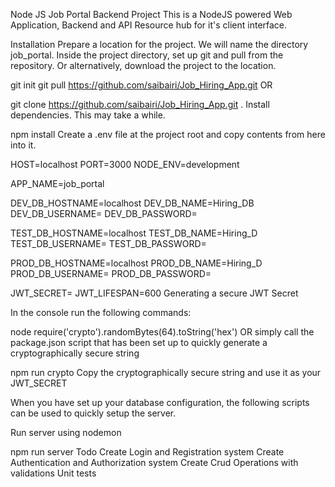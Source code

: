 Node JS Job Portal Backend Project
This is a NodeJS powered Web Application, Backend and API Resource hub for it's client interface.

Installation
Prepare a location for the project. We will name the directory job_portal. Inside the project directory, set up git and pull from the repository. Or alternatively, download the project to the location.

git init
git pull https://github.com/saibairi/Job_Hiring_App.git
OR

git clone https://github.com/saibairi/Job_Hiring_App.git .
Install dependencies. This may take a while.

npm install
Create a .env file at the project root and copy contents from here into it.

HOST=localhost
PORT=3000
NODE_ENV=development

APP_NAME=job_portal

DEV_DB_HOSTNAME=localhost
DEV_DB_NAME=Hiring_DB
DEV_DB_USERNAME=
DEV_DB_PASSWORD=

TEST_DB_HOSTNAME=localhost
TEST_DB_NAME=Hiring_D
TEST_DB_USERNAME=
TEST_DB_PASSWORD=

PROD_DB_HOSTNAME=localhost
PROD_DB_NAME=Hiring_D
PROD_DB_USERNAME=
PROD_DB_PASSWORD=

JWT_SECRET=<YOUR JWT SECRET HERE>
JWT_LIFESPAN=600
Generating a secure JWT Secret

In the console run the following commands:

node
require('crypto').randomBytes(64).toString('hex')
OR simply call the package.json script that has been set up to quickly generate a cryptographically secure string

npm run crypto
Copy the cryptographically secure string and use it as your JWT_SECRET

When you have set up your database configuration, the following scripts can be used to quickly setup the server.

Run server using nodemon

npm run server
Todo
Create Login and Registration system
Create Authentication and Authorization system
Create Crud Operations with validations
Unit tests
